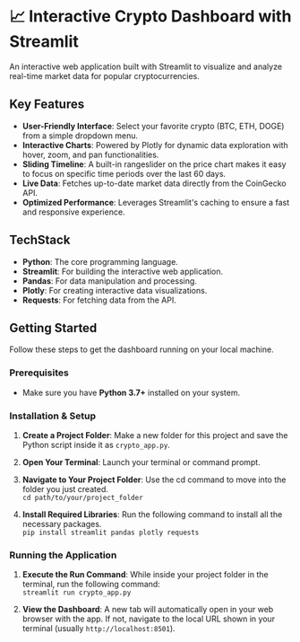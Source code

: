 # **📈 Interactive Crypto Dashboard with Streamlit**

An interactive web application built with Streamlit to visualize and analyze real-time market data for popular cryptocurrencies.

## **Key Features**

* **User-Friendly Interface**: Select your favorite crypto (BTC, ETH, DOGE) from a simple dropdown menu.  
* **Interactive Charts**: Powered by Plotly for dynamic data exploration with hover, zoom, and pan functionalities.  
* **Sliding Timeline**: A built-in rangeslider on the price chart makes it easy to focus on specific time periods over the last 60 days.  
* **Live Data**: Fetches up-to-date market data directly from the CoinGecko API.  
* **Optimized Performance**: Leverages Streamlit's caching to ensure a fast and responsive experience.

## **TechStack**

* **Python**: The core programming language.  
* **Streamlit**: For building the interactive web application.  
* **Pandas**: For data manipulation and processing.  
* **Plotly**: For creating interactive data visualizations.  
* **Requests**: For fetching data from the API.

## **Getting Started**

Follow these steps to get the dashboard running on your local machine.

### **Prerequisites**

* Make sure you have **Python 3.7+** installed on your system.

### **Installation & Setup**

1. **Create a Project Folder**: Make a new folder for this project and save the Python script inside it as `crypto_app.py`.  
2. **Open Your Terminal**: Launch your terminal or command prompt.  
3. **Navigate to Your Project Folder**: Use the cd command to move into the folder you just created.  
   `cd path/to/your/project_folder`

4. **Install Required Libraries**: Run the following command to install all the necessary packages.  
   `pip install streamlit pandas plotly requests`

### **Running the Application**

1. **Execute the Run Command**: While inside your project folder in the terminal, run the following command:  
   `streamlit run crypto_app.py`

2. **View the Dashboard**: A new tab will automatically open in your web browser with the app. If not, navigate to the local URL shown in your terminal (usually `http://localhost:8501`).
